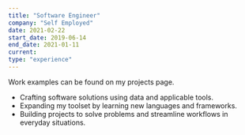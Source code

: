 ```yaml
---
title: "Software Engineer"
company: "Self Employed"
date: 2021-02-22
start_date: 2019-06-14
end_date: 2021-01-11
current:
type: "experience"
---
```


Work examples can be found on my projects page.

<Container>
<ul>
<li>
Crafting software solutions using data and applicable tools. 
</li>
<li>
Expanding my toolset by learning new languages and frameworks. 
</li>
<li>
Building projects to solve problems and streamline workflows in everyday situations.
</li>
</ul>
</Container>
